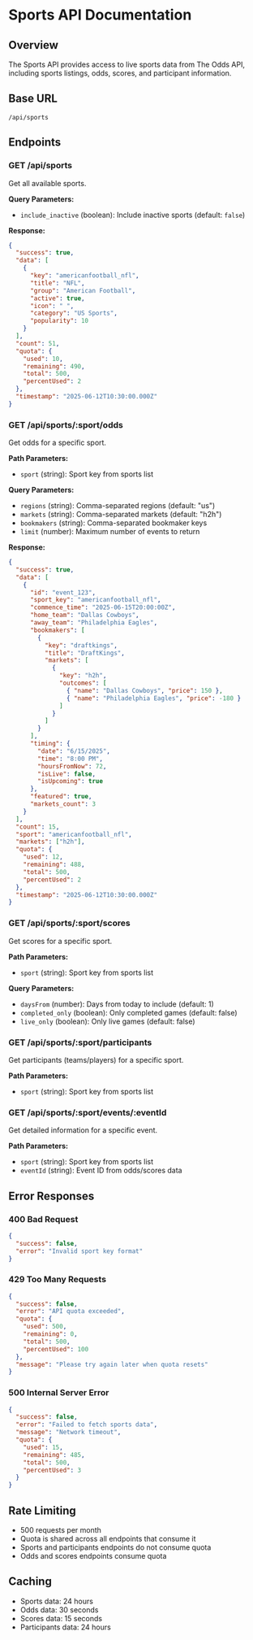 # Sports API Documentation

## Overview
The Sports API provides access to live sports data from The Odds API, including sports listings, odds, scores, and participant information.

## Base URL
`/api/sports`

## Endpoints

### GET /api/sports
Get all available sports.

**Query Parameters:**
- `include_inactive` (boolean): Include inactive sports (default: `false`)

**Response:**
```json
{
  "success": true,
  "data": [
    {
      "key": "americanfootball_nfl",
      "title": "NFL",
      "group": "American Football",
      "active": true,
      "icon": " ",
      "category": "US Sports",
      "popularity": 10
    }
  ],
  "count": 51,
  "quota": {
    "used": 10,
    "remaining": 490,
    "total": 500,
    "percentUsed": 2
  },
  "timestamp": "2025-06-12T10:30:00.000Z"
}
```

### GET /api/sports/:sport/odds
Get odds for a specific sport.

**Path Parameters:**
- `sport` (string): Sport key from sports list

**Query Parameters:**
- `regions` (string): Comma-separated regions (default: "us")
- `markets` (string): Comma-separated markets (default: "h2h")
- `bookmakers` (string): Comma-separated bookmaker keys
- `limit` (number): Maximum number of events to return

**Response:**
```json
{
  "success": true,
  "data": [
    {
      "id": "event_123",
      "sport_key": "americanfootball_nfl",
      "commence_time": "2025-06-15T20:00:00Z",
      "home_team": "Dallas Cowboys",
      "away_team": "Philadelphia Eagles",
      "bookmakers": [
        {
          "key": "draftkings",
          "title": "DraftKings",
          "markets": [
            {
              "key": "h2h",
              "outcomes": [
                { "name": "Dallas Cowboys", "price": 150 },
                { "name": "Philadelphia Eagles", "price": -180 }
              ]
            }
          ]
        }
      ],
      "timing": {
        "date": "6/15/2025",
        "time": "8:00 PM",
        "hoursFromNow": 72,
        "isLive": false,
        "isUpcoming": true
      },
      "featured": true,
      "markets_count": 3
    }
  ],
  "count": 15,
  "sport": "americanfootball_nfl",
  "markets": ["h2h"],
  "quota": {
    "used": 12,
    "remaining": 488,
    "total": 500,
    "percentUsed": 2
  },
  "timestamp": "2025-06-12T10:30:00.000Z"
}
```

### GET /api/sports/:sport/scores
Get scores for a specific sport.

**Path Parameters:**
- `sport` (string): Sport key from sports list

**Query Parameters:**
- `daysFrom` (number): Days from today to include (default: 1)
- `completed_only` (boolean): Only completed games (default: false)
- `live_only` (boolean): Only live games (default: false)

### GET /api/sports/:sport/participants
Get participants (teams/players) for a specific sport.

**Path Parameters:**
- `sport` (string): Sport key from sports list

### GET /api/sports/:sport/events/:eventId
Get detailed information for a specific event.

**Path Parameters:**
- `sport` (string): Sport key from sports list
- `eventId` (string): Event ID from odds/scores data

## Error Responses

### 400 Bad Request
```json
{
  "success": false,
  "error": "Invalid sport key format"
}
```

### 429 Too Many Requests
```json
{
  "success": false,
  "error": "API quota exceeded",
  "quota": {
    "used": 500,
    "remaining": 0,
    "total": 500,
    "percentUsed": 100
  },
  "message": "Please try again later when quota resets"
}
```

### 500 Internal Server Error
```json
{
  "success": false,
  "error": "Failed to fetch sports data",
  "message": "Network timeout",
  "quota": {
    "used": 15,
    "remaining": 485,
    "total": 500,
    "percentUsed": 3
  }
}
```

## Rate Limiting
- 500 requests per month
- Quota is shared across all endpoints that consume it
- Sports and participants endpoints do not consume quota
- Odds and scores endpoints consume quota

## Caching
- Sports data: 24 hours
- Odds data: 30 seconds
- Scores data: 15 seconds
- Participants data: 24 hours
